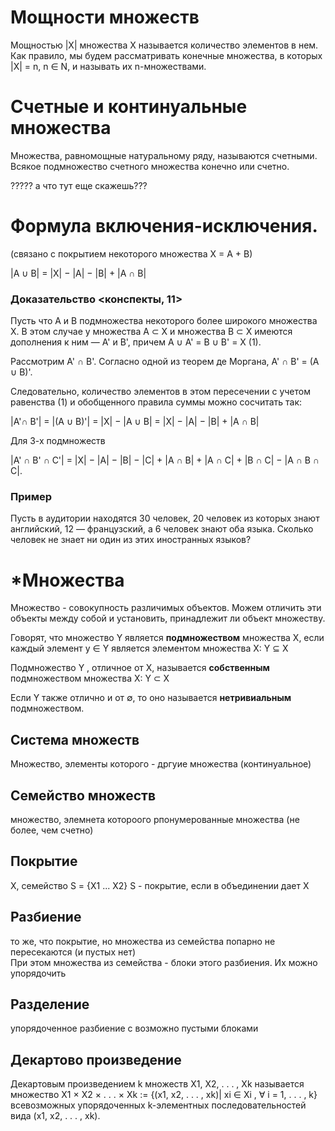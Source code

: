 # Мощности множеств 
Мощностью |X| множества X называется количество элементов в нем. Как
правило, мы будем рассматривать конечные множества, в которых |X| = n, n ∈ N, и называть их n-множествами.


# Счетные и континуальные множества

Множества, равномощные натуральному ряду, называются счетными.
Всякое подмножество счетного множества конечно или счетно.

????? а что тут еще скажешь???

# Формула включения-исключения. 
(связано с покрытием некоторого множества Х = А + В)

|A ∪ B| = |X| − |A| − |B| + |A ∩ B|

### Доказательство <конспекты, 11>
Пусть что A и B  подмножества некоторого более широкого множества X. В этом случае у множества A ⊂ X и множества B ⊂ X имеются дополнения к ним —  A' и B', причем A ∪ A' = B ∪ B' = X (1).

Рассмотрим A' ∩ B'. Согласно одной из теорем де Моргана, A' ∩ B' = (A ∪ B)'.

Следовательно, количество элементов в этом пересечении с
учетом равенства (1) и обобщенного правила суммы можно сосчитать так:

|A'∩ B'| = |(A ∪ B)'| = |X| − |A ∪ B| = |X| − |A| − |B| + |A ∩ B|

Для 3-х подмножеств

|A' ∩ B' ∩ C'| = |X| − |A| − |B| − |C| + |A ∩ B| + |A ∩ C| + |B ∩ C| − |A ∩ B ∩ C|. 

### Пример
 Пусть в аудитории находятся 30 человек, 20 человек из которых знают английский, 12 — французский, а 6 человек знают оба языка.
Сколько человек не знает ни один из этих иностранных языков?



# *Множества
 Множество - совокупность различимых объектов. Можем отличить эти объекты между собой и установить, принадлежит ли объект множеству.

Говорят, что множество Y является **подмножеством** множества X, если каждый элемент y ∈ Y является элементом множества X: Y ⊆ X

Подмножество Y , отличное от X, называется **собственным**
подмножеством множества X: Y ⊂ X

Если Y также отлично и от ∅, то оно называется **нетривиальным** подмножеством.

## Система множеств
Множество, элементы которого - дргуие множества (континуальное)

## Семейство множеств 
множество, элемнета котороого рпонумерованные множества (не более, чем счетно)

## Покрытие 
X, семейство S = {X1 ... X2}
S - покрытие, если в объединении дает X 

## Разбиение 
то же, что покрытие, но множества из семейства попарно не пересекаются (и пустых нет)  
При этом множества из семейства - блоки этого разбиения. Их можно упорядочить

## Разделение
упорядоченное разбиение с возможно пустыми блоками

## Декартово произведение 
 Декартовым произведением k множеств X1, X2, . . . , Xk называется множество
X1 × X2 × . . . × Xk := {(x1, x2, . . . , xk)| xi ∈ Xi
, ∀ i = 1, . . . , k}
всевозможных упорядоченных k-элементных последовательностей вида (x1, x2, . . . , xk).

